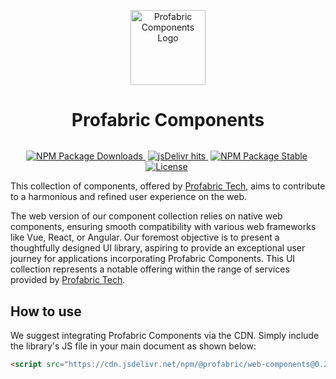 <p align="center">
  <img src="https://raw.githubusercontent.com/profabric/profabric-components-issues/main/assets/pf-logo_no-text.png" crossorigin="anonymous" width="120" alt="Profabric Components Logo" />
</p>

<h1 align="center" style="margin-bottom:32px;">Profabric Components</h1>

<p align="center">
  <a href="https://www.npmjs.com/package/@profabric/web-components" style="margin-right: 4px">
    <img src="https://img.shields.io/npm/dm/@profabric/web-components.svg" crossorigin="anonymous" alt="NPM Package Downloads" />
  </a>

  <a href="https://www.jsdelivr.com/package/npm/@profabric/web-components" style="margin-right: 4px">
    <img src="https://img.shields.io/jsdelivr/npm/hm/@profabric/web-components" crossorigin="anonymous" alt="jsDelivr hits" />
  </a>
  
  <a href="https://www.npmjs.com/package/@profabric/web-components" style="margin-right: 4px">
    <img src="https://img.shields.io/codecov/c/github/profabric/profabric-components/main?token=J4NXYLLIUO" crossorigin="anonymous" alt="NPM Package Stable" />
  </a>

  <a href="https://profabric.tech" style="margin-right: 4px">
    <img src="https://img.shields.io/badge/license-MIT-blue" crossorigin="anonymous" alt="License" />
  </a>
</p>

This collection of components, offered by [Profabric Tech](https://profabric.tech), aims to contribute to a harmonious and refined user experience on the web.

The web version of our component collection relies on native web components, ensuring smooth compatibility with various web frameworks like Vue, React, or Angular. Our foremost objective is to present a thoughtfully designed UI library, aspiring to provide an exceptional user journey for applications incorporating Profabric Components. This UI collection represents a notable offering within the range of services provided by [Profabric Tech](https://profabric.tech).

## How to use

We suggest integrating Profabric Components via the CDN. Simply include the library's JS file in your main document as shown below:

```html
<script src="https://cdn.jsdelivr.net/npm/@profabric/web-components@0.2.4/dist/index.min.js"></script>
```